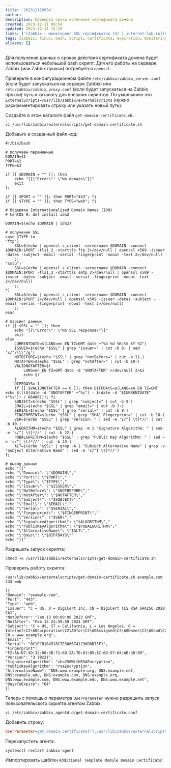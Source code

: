 ```yaml
---
title: '202312110954'
author: 
description: Проверка срока истечения сертификата домена
created: 2023-12-11 09:54
updated: 2023-12-11 15:29
links: ['[Zabbix — мониторинг SSL сертификатов (3) | internet-lab.ru](https://internet-lab.ru/zabbix_ssl_check)']
tags: [zabbix, linux, bash, script, certificate, expiration, monitoring, template]
aliases: []
---
```


Для получения данных о сроках действия сертификата домена будет использоваться небольшой bash скрипт. Для его работы на сервере Zabbix (или Zabbix прокси) потребуется `openssl`.

Проверьте в конфигурационном файле `/etc/zabbix/zabbix_server.conf` (если будет запускаться на сервере Zabbix) или `/etc/zabbix/zabbix_proxy.conf` (если будет запускаться на Zabbix прокси) путь к каталогу для внешних скриптов. По умолчанию это `ExternalScripts=/usr/lib/zabbix/externalscripts` (нужно раскомментировать строку или указать новый путь).

Создайте в этом каталоге файл `get-domain-certificate.sh`:

```shell
vi /usr/lib/zabbix/externalscripts/get-domain-certificate.sh
```

Добавьте в созданный файл код:

```shell
#!/bin/bash

# получаем переменные
DOMAIN=$1
PORT=$2
TYPE=$3

if [[ $DOMAIN = "" ]]; then
    echo "[{\"Error\": \"No domain\"}]"
    exit
fi

if [[ $PORT = "" ]]; then PORT="443"; fi
if [[ $TYPE = "" ]]; then TYPE="web"; fi

# Подержка Internationalized Domain Names (IDN)
# CentOS 9: dnf install idn2

DOMAIN=$(echo $DOMAIN | idn2)

# получение SSL
case $TYPE in
"ftp")
    SSL=$(echo | openssl s_client -servername $DOMAIN -connect $DOMAIN:$PORT -tls1_2 -starttls ftp 2>/dev/null | openssl x509 -issuer -dates -subject -email -serial -fingerprint -noout -text 2>/dev/null)
    ;;
"smtp")
    SSL=$(echo | openssl s_client -servername $DOMAIN -connect $DOMAIN:$PORT -tls1_2 -starttls smtp 2>/dev/null | openssl x509 -issuer -dates -subject -email -serial -fingerprint -noout -text 2>/dev/null)
    ;;
*)
    SSL=$(echo | openssl s_client -servername $DOMAIN -connect $DOMAIN:$PORT 2>/dev/null | openssl x509 -issuer -dates -subject -email -serial -fingerprint -noout -text 2>/dev/null)
    ;;
esac

# парсинг данных
if [[ $SSL = "" ]]; then
    echo "[{\"Error\": \"No SSL response\"}]"
    exit
else
    CURRENTDATE=$(LANG=en_EN TZ=GMT date +"%b %d %R:%S %Y %Z")
    ISSUER=$(echo "$SSL" | grep "issuer=" | cut -b 8- | sed 's/"/\\\"/g')
    NOTBEFORE=$(echo "$SSL" | grep "notBefore=" | cut -b 11-)
    NOTAFTER=$(echo "$SSL" | grep "notAfter=" | cut -b 10-)
    VALIDNOTAFTER=$(
        LANG=en_EN TZ=GMT date -d "$NOTAFTER" >/dev/null 2>&1
        echo $?
    )
    DIFFDAYS=-1
    if [[ $VALIDNOTAFTER == 0 ]]; then DIFFDAYS=$(LANG=en_EN TZ=GMT echo $((($(date -d "$NOTAFTER" +"%s") - $(date -d "$CURRENTDATE" +"%s")) / 86400))); fi
    SUBJECT=$(echo "$SSL" | grep "subject=" | cut -b 9-)
    EMAIL=$(echo "$SSL" | grep "email=" | cut -b 7-)
    SERIAL=$(echo "$SSL" | grep "serial=" | cut -b 8-)
    FINGERPRINT=$(echo "$SSL" | grep "SHA1 Fingerprint=" | cut -b 18-)
    VER=$(echo "$SSL" | grep "Version: " | sed -e 's/^[ \t]*//' | cut -b 10-)
    ALGORITHM=$(echo "$SSL" | grep -m 1 "Signature Algorithm: " | sed -e 's/^[ \t]*//' | cut -b 22-)
    PUBALGORITHM=$(echo "$SSL" | grep "Public Key Algorithm: " | sed -e 's/^[ \t]*//' | cut -b 23-)
    ALT=$(echo "$SSL" | grep -A 1 "Subject Alternative Name" | grep -v "Subject Alternative Name" | sed -e 's/^[ \t]*//')
fi

# вывод данных
echo "[{"
echo "\"Domain\": \"$DOMAIN\","
echo "\"Port\": \"$PORT\","
echo "\"Type\": \"$TYPE\","
echo "\"Issuer\": \"$ISSUER\","
echo "\"NotBefore\": \"$NOTBEFORE\","
echo "\"NotAfter\": \"$NOTAFTER\","
echo "\"Subject\": \"$SUBJECT\","
echo "\"Email\": \"$EMAIL\","
echo "\"Serial\": \"$SERIAL\","
echo "\"Fingerprint\": \"$FINGERPRINT\","
echo "\"Version\": \"$VER\","
echo "\"SignatureAlgorithm\": \"$ALGORITHM\","
echo "\"PublicKeyAlgorithm\": \"$PUBALGORITHM\","
echo "\"AlternativeName\": \"$ALT\","
echo "\"Days\": \"$DIFFDAYS\""
echo "}]"
```

Разрешить запуск скрипта:

```shell
chmod +x /usr/lib/zabbix/externalscripts/get-domain-certificate.sh
```

Проверить работу скрипта:

```shell
/usr/lib/zabbix/externalscripts/get-domain-certificate.sh example.com 443 web
```

```info
[{
"Domain": "example.com",
"Port": "443",
"Type": "web",
"Issuer": "C = US, O = DigiCert Inc, CN = DigiCert TLS RSA SHA256 2020 CA1",
"NotBefore": "Jan 13 00:00:00 2023 GMT",
"NotAfter": "Feb 13 23:59:59 2024 GMT",
"Subject": "C = US, ST = California, L = Los Angeles, O = Internet\C2\A0Corporation\C2\A0for\C2\A0Assigned\C2\A0Names\C2\A0and\C2\A0Numbers, CN = www.example.org",
"Email": "",
"Serial": "0C1FCB184518C7E3866741236D6B73F1",
"Fingerprint": "F2:AA:D7:3D:32:68:3B:71:6D:2A:7D:61:B5:1C:6D:57:64:AB:38:99",
"Version": "3 (0x2)",
"SignatureAlgorithm": "sha256WithRSAEncryption",
"PublicKeyAlgorithm": "rsaEncryption",
"AlternativeName": "DNS:www.example.org, DNS:example.net, DNS:example.edu, DNS:example.com, DNS:example.org, DNS:www.example.com, DNS:www.example.edu, DNS:www.example.net",
"DaysToExpire": "64"
}]
```

Теперь с помощью параметра `UserParameter` нужно разрешить запуск пользовательского скрипта агентом Zabbix:

```shell
vi /etc/zabbix/zabbix_agentd.d/get-domain-certificate.conf
```

Добавить строку:

```ini
UserParameter=get.domain.certificate[*],/usr/lib/zabbix/externalscripts/get-domain-certificate.sh "$1" "$2" "$3"
```

Перезапустить агента:

```shell
systemctl restart zabbix-agent
```

Импортировать шаблон `Additional Template Module Domain Certificate`:
